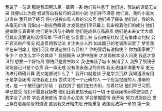 我说了一句话
那是我国宪法第一章第一条
他们有些急了
他们说，我说的话毫无文采
我便以此为题
尝试写出有技巧的讽刺小说
他们并不满意
他们说，我的小说太过直白
我开始了练习
将小说投向有人看的公众号
他们摇了摇头
他们说，我的名头毫无价值
我取出一副有色眼镜
才发现他们早已戴上
我审视着他们的成分
他们是幽默与真善美
他们是生活与小确幸
他们是成熟与高品质
他们是未来文学大师
但其实我要说的话很简单
不过只是
恢复罢工权
与自由结社权
还有集体谈判权
公开官员财产情况
彻底贯彻劳动法
关注失业人群
如此而已的老调陈词罢了
梦里我坐在审判席上
他们问我
你说这些什么目的？
你的背后有谁指使？
你为国家做了多少？
你怎么学不会体谅？
我摇摇头
从梦中醒来
才发现根本没人问我
我这才意识到
想要一个好结局
哪怕只是舍生取义
我也搞错了城市
搞错了人
我照了照镜子
发现自己只是个怂货
我一事无成
没有发表愚见的资格
我无法组织海量专家
更无法进行精确计算
我又能够说什么了？
我开口就是错
于是学会沉默
我知道没有用
于是学会闭嘴
深夜我走上街
尝试寻找一个正确的人
一个应当觉醒的人
准确的说，是
一个被压迫的阶级！
我找到了
他们在扫大街，捡着垃圾
他们早已习惯，早已接受
他们不需要我拯救
他们比我更擅长面对一切
于是我闭嘴闭得更彻底了
我学会了点赞
学会说俏皮话
学会关心朋友
学会掌握感情
我开始
努力说服自己
世上存在着超阶级的道德
直到我又开始失眠
开始重复
我国宪法第一章的
第一条
<!-- ##{"timestamp":1693828654}## -->